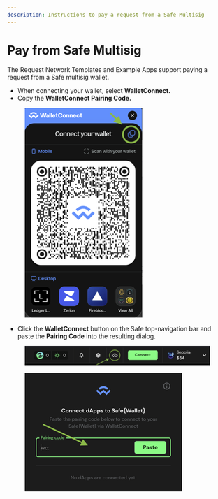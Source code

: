 ```yaml
---
description: Instructions to pay a request from a Safe Multisig
---
```


# Pay from Safe Multisig

The Request Network Templates and Example Apps support paying a request from a Safe multisig wallet.

* When connecting your wallet, select **WalletConnect.**
* Copy the **WalletConnect Pairing Code.**

<figure><img src="../../../../.gitbook/assets/image (2).png" alt=""><figcaption></figcaption></figure>

* Click the **WalletConnect** button on the Safe top-navigation bar and paste the **Pairing Code** into the resulting dialog.

<figure><img src="../../../../.gitbook/assets/image (3).png" alt=""><figcaption></figcaption></figure>

<figure><img src="../../../../.gitbook/assets/image (4).png" alt=""><figcaption></figcaption></figure>
